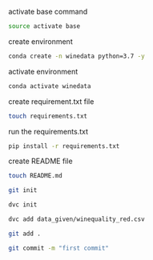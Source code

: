 activate base command

```bash
source activate base
```

create environment

```bash
conda create -n winedata python=3.7 -y
```

activate environment

```bash
conda activate winedata
```

create requirement.txt file

```bash
touch requirements.txt
```

run the requirements.txt

```bash
pip install -r requirements.txt
```

create README file

```bash
touch README.md
```

```bash
git init
```
```bash
dvc init
```
```bash
dvc add data_given/winequality_red.csv
```

```bash
git add .
```

```bash
git commit -m "first commit"
```